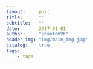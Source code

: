 ```yaml
---
layout:     post
title:      ""
subtitle:   ""
date:       2017-01-01
author:     "phantomVK"
header-img: "img/main_img.jpg"
catalog:    true
tags:
    - tags
---
```

